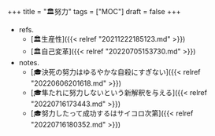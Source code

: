 +++
title = "🏛努力"
tags = ["MOC"]
draft = false
+++

-   refs.
    -   [🏛生産性]({{< relref "20211222185123.md" >}})
    -   [🏛自己変革]({{< relref "20220705153730.md" >}})
-   notes.
    -   [🎓決死の努力はゆるやかな自殺にすぎない]({{< relref "20220606201618.md" >}})
    -   [🎓隼たれに努力しないという新解釈を与える]({{< relref "20220716173443.md" >}})
    -   [🎓努力したって成功するはサイコロ次第]({{< relref "20220716180352.md" >}})
